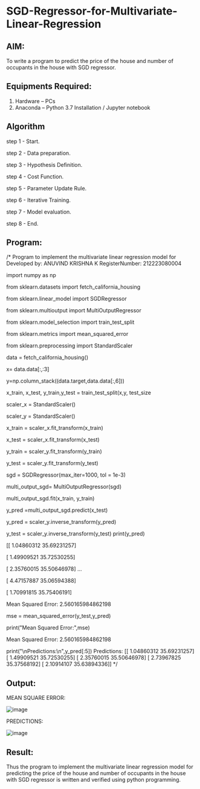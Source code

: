 # SGD-Regressor-for-Multivariate-Linear-Regression

## AIM:
To write a program to predict the price of the house and number of occupants in the house with SGD regressor.

## Equipments Required:
1. Hardware – PCs
2. Anaconda – Python 3.7 Installation / Jupyter notebook

## Algorithm

step 1 - Start.

step 2 - Data preparation.

step 3 - Hypothesis Definition.

step 4 - Cost Function.

step 5 - Parameter Update Rule.

step 6 - Iterative Training.

step 7 - Model evaluation.

step 8 - End. 

## Program:
/*
Program to implement the multivariate linear regression model for
Developed by: ANUVIND KRISHNA K
RegisterNumber: 212223080004

 

import numpy as np

from sklearn.datasets import fetch_california_housing

from sklearn.linear_model import SGDRegressor

from sklearn.multioutput import MultiOutputRegressor

from sklearn.model_selection import train_test_split

from sklearn.metrics import mean_squared_error

from sklearn.preprocessing import StandardScaler

data = fetch_california_housing()



x= data.data[:,:3]



y=np.column_stack((data.target,data.data[:,6]))



x_train, x_test, y_train,y_test = train_test_split(x,y, test_size



scaler_x = StandardScaler()

scaler_y = StandardScaler()



x_train = scaler_x.fit_transform(x_train)

x_test = scaler_x.fit_transform(x_test)

y_train = scaler_y.fit_transform(y_train)

y_test = scaler_y.fit_transform(y_test)


sgd = SGDRegressor(max_iter=1000, tol = 1e-3)


multi_output_sgd= MultiOutputRegressor(sgd)


multi_output_sgd.fit(x_train, y_train)


y_pred =multi_output_sgd.predict(x_test)


y_pred = scaler_y.inverse_transform(y_pred)

y_test = scaler_y.inverse_transform(y_test)
print(y_pred)

[[ 1.04860312 35.69231257]

[ 1.49909521 35.72530255]

[ 2.35760015 35.50646978]
...

[ 4.47157887 35.06594388]

[ 1.70991815 35.75406191]



Mean Squared Error: 2.560165984862198

mse = mean_squared_error(y_test,y_pred)

print("Mean Squared Error:",mse)

Mean Squared Error: 2.560165984862198

print("\nPredictions:\n",y_pred[:5])
Predictions:
[[ 1.04860312 35.69231257]
[ 1.49909521 35.72530255]
[ 2.35760015 35.50646978]
[ 2.73967825 35.37568192]
[ 2.10914107 35.63894336]]
*/

## Output:
MEAN SQUARE ERROR:

![image](https://github.com/user-attachments/assets/1461a831-51d7-4d92-96a9-841c8b825fb5)


PREDICTIONS:

![image](https://github.com/user-attachments/assets/119c4c85-26c8-4923-980c-bddeb5821a5f)
## Result:
Thus the program to implement the multivariate linear regression model for predicting the price of the house and number of occupants in the house with SGD regressor is written and verified using python programming.
